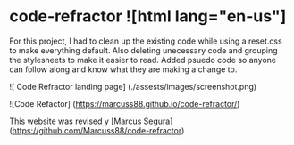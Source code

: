 # code-refractor ![html lang="en-us"]

For this project, I had to clean up the existing code while using a reset.css to make everything default. Also deleting unecessary code and grouping the stylesheets to make it easier to read. Added psuedo code so anyone can follow along and know what they are making a change to.

![ Code Refractor landing page] (./assests/images/screenshot.png)

![Code Refactor] (https://marcuss88.github.io/code-refractor/)

This website was revised y [Marcus Segura] (https://github.com/Marcuss88/code-refractor)
